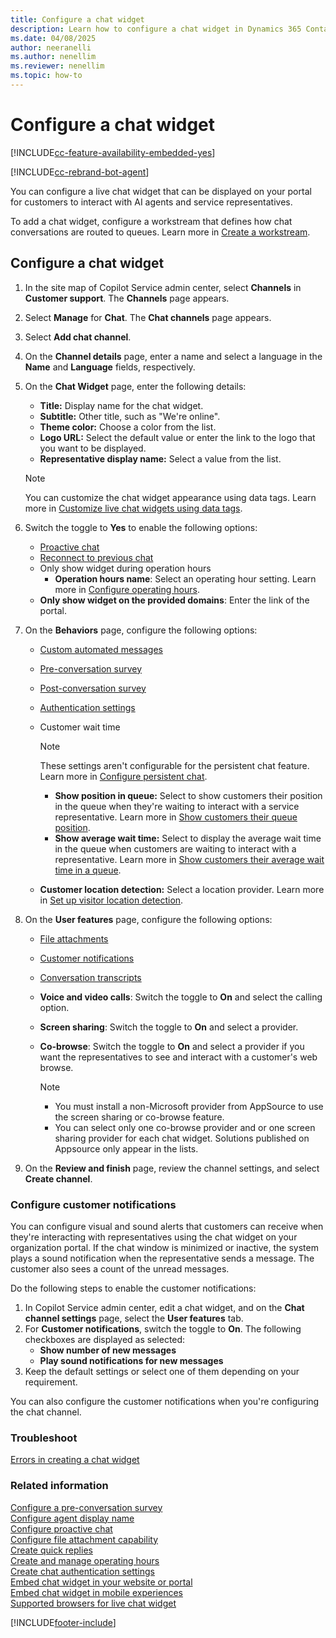 ```yaml
---
title: Configure a chat widget
description: Learn how to configure a chat widget in Dynamics 365 Contact Center.
ms.date: 04/08/2025
author: neeranelli
ms.author: nenellim
ms.reviewer: nenellim
ms.topic: how-to
---
```


# Configure a chat widget

[!INCLUDE[cc-feature-availability-embedded-yes](../../includes/cc-feature-availability-embedded-yes.md)]

[!INCLUDE[cc-rebrand-bot-agent](../../includes/cc-rebrand-bot-agent.md)]


You can configure a live chat widget that can be displayed on your portal for customers to interact with AI agents and service representatives.

To add a chat widget, configure a workstream that defines how chat conversations are routed to queues. Learn more in [Create a workstream](create-workstreams.md).

## Configure a chat widget

1. In the site map of Copilot Service admin center, select **Channels** in **Customer support**. The **Channels** page appears.
    
1. Select **Manage** for **Chat**. The **Chat channels** page appears.
    
1. Select **Add chat channel**.

1. On the **Channel details** page, enter a name and select a language in the **Name** and **Language** fields, respectively.

1. On the **Chat Widget** page, enter the following details:
   - **Title:** Display name for the chat widget.
   - **Subtitle:** Other title, such as "We're online".
   - **Theme color:** Choose a color from the list.
   - **Logo URL:** Select the default value or enter the link to the logo that you want to be displayed.
   - **Representative display name:** Select a value from the list.
   > [!NOTE]
   > You can customize the chat widget appearance using data tags. Learn more in [Customize live chat widgets using data tags](../develop/customize-chat-widget.md).

1. Switch the toggle to **Yes** to enable the following options:
   - [Proactive chat](proactive-chat.md)
   - [Reconnect to previous chat](configure-reconnect-chat.md)
   - Only show widget during operation hours
     - **Operation hours name**: Select an operating hour setting. Learn more in [Configure operating hours](create-operating-hours.md).
   - **Only show widget on the provided domains**: Enter the link of the portal.

1. On the **Behaviors** page, configure the following options:
   - [Custom automated messages](configure-automated-message.md)
   - [Pre-conversation survey](configure-pre-chat-survey.md)
   - [Post-conversation survey](configure-post-conversation-survey.md)
   - [Authentication settings](create-chat-auth-settings.md)
   - Customer wait time
      
      > [!Note] 
      > These settings aren't configurable for the persistent chat feature. Learn more in [Configure persistent chat](persistent-chat.md).
   
       - **Show position in queue:** Select to show customers their position in the queue when they're waiting to interact with a service representative. Learn more in [Show customers their queue position](show-queue.md).
       - **Show average wait time:** Select to display the average wait time in the queue when customers are waiting to interact with a representative. Learn more in [Show customers their average wait time in a queue](average-wait-time.md).
   - **Customer location detection:** Select a location provider. Learn more in [Set up visitor location detection](geo-location-provider.md).

1. On the **User features** page, configure the following options:
   - [File attachments](enable-file-attachments.md)
   - [Customer notifications](#configure-customer-notifications)
   - [Conversation transcripts](download-email-chat-transcripts.md)
   - **Voice and video calls**: Switch the toggle to **On** and select the calling option.
   - **Screen sharing**: Switch the toggle to **On** and select a provider.
   - **Co-browse**: Switch the toggle to **On** and select a provider if you want the representatives to see and interact with a customer's web browse.

      > [!NOTE]
      > - You must install a non-Microsoft provider from AppSource to use the screen sharing or co-browse feature.
      > - You can select only one co-browse provider and or one screen sharing provider for each chat widget. Solutions published on Appsource only appear in the lists.

1. On the **Review and finish** page, review the channel settings, and select **Create channel**.

### Configure customer notifications

You can configure visual and sound alerts that customers can receive when they're interacting with representatives using the chat widget on your organization portal. If the chat window is minimized or inactive, the system plays a sound notification when the representative sends a message. The customer also sees a count of the unread messages.

Do the following steps to enable the customer notifications:

1. In Copilot Service admin center, edit a chat widget, and on the **Chat channel settings** page, select the **User features** tab.
2. For **Customer notifications**, switch the toggle to **On**. The following checkboxes are displayed as selected:
   - **Show number of new messages**
   - **Play sound notifications for new messages**
3. Keep the default settings or select one of them depending on your requirement.

You can also configure the customer notifications when you're configuring the chat channel.

### Troubleshoot

[Errors in creating a chat widget](../troubleshoot-omnichannel-customer-service.md#chat-widget)

### Related information

[Configure a pre-conversation survey](configure-pre-chat-survey.md)  
[Configure agent display name](agent-display-name.md)  
[Configure proactive chat](proactive-chat.md)  
[Configure file attachment capability](configure-file-attachment.md)  
[Create quick replies](create-quick-replies.md)  
[Create and manage operating hours](create-operating-hours.md)  
[Create chat authentication settings](create-chat-auth-settings.md)  
[Embed chat widget in your website or portal](embed-chat-widget-portal.md)  
[Embed chat widget in mobile experiences](../develop/render-live-chat-widget-mobile.md)  
[Supported browsers for live chat widget](../implement/system-requirements-omnichannel.md#browsers-for-chat)  

[!INCLUDE[footer-include](../../includes/footer-banner.md)]
